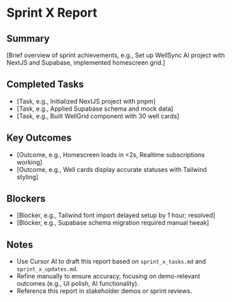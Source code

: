 # Sprint X Report

## Summary
[Brief overview of sprint achievements, e.g., Set up WellSync AI project with NextJS and Supabase, implemented homescreen grid.]

## Completed Tasks
- [Task, e.g., Initialized NextJS project with pnpm]
- [Task, e.g., Applied Supabase schema and mock data]
- [Task, e.g., Built WellGrid component with 30 well cards]

## Key Outcomes
- [Outcome, e.g., Homescreen loads in <2s, Realtime subscriptions working]
- [Outcome, e.g., Well cards display accurate statuses with Tailwind styling]

## Blockers
- [Blocker, e.g., Tailwind font import delayed setup by 1 hour; resolved]
- [Blocker, e.g., Supabase schema migration required manual tweak]

## Notes
- Use Cursor AI to draft this report based on `sprint_x_tasks.md` and `sprint_x_updates.md`.
- Refine manually to ensure accuracy, focusing on demo-relevant outcomes (e.g., UI polish, AI functionality).
- Reference this report in stakeholder demos or sprint reviews.
